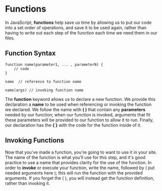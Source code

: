 # Functions
In JavaScript, **functions** help save us time by allowing us to put our code into a set order of operations, and save it to be used again, rather than having to write out each step of the function each time we need them in our files.

## Function Syntax
```
function name(parameter1, ... , parameterN) {
    // code
}

name  // reference to function name

name(args) // invoking function name
```
The **function** keyword allows us to declare a new function. We provide this declaration a **name** to be used when referencing or invoking the function we declared. We follow the name with **( )** that contain any **parameters** needed by our function; when our function is invoked, arguments that fit these parameters will be provided to our function to allow it to run. Finally, our declaration has the **{ }** with the code for the function inside of it.

## Invoking Functions
Now that you've made a function, you're going to want to use it in your site. The name of the function is what you'll use for this step, and it's good practice to use a name that provides clarity for the use of the function. In order to **invoke** or execute your function, write the name, followed by ( put needed arguments here ); this will run the function with the provided arguments. If you forget the ( ), you will instead get the function definition, rather than invoking it.
